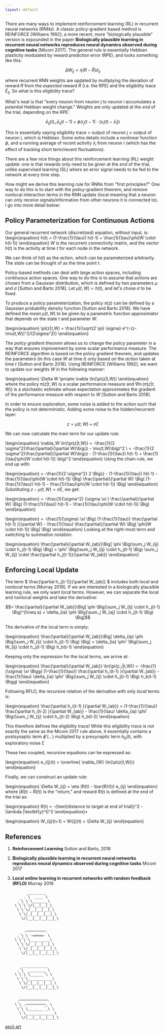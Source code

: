 ```yaml
---
layout: default
---
```



There are many ways to implement reinforcement learning (RL) in recurrent neural networks (RNNs). A classic policy-gradient based method is REINFORCE [Williams 1992]; a more recent, more "biologically plausible" version is expounded in the paper **Biologically plausible learning in recurrent neural networks reproduces neural dynamics observed during cognitive tasks** [Miconi 2017]. The general rule is essentially Hebbian plasticity modulated by reward prediction error (RPE), and looks something like this:

$$ \Delta W_{ij} = \eta (R-\bar{R}) \bar{e}_{ij}$$

where recurrent RNN weights are updated by multiplying the deviation of reward $R$ from the _expected_ reward $\bar{R}$ (i.e. the RPE) and the eligibility trace $\bar{E}_{ij}$. So what is this eligibility trace?

What's neat is that "every neuron from neuron j to neuron i accumulates a _potential_ Hebbian weight change." Weights are only updated at the _end_ of the trial, depending on the RPE:

$$ \bar{e}_{ij}(t)_ =  \bar{e}_{ij}(t-1) + \phi( r_j(t-1) \cdot (x_i(t) - \bar{x}_i)  )$$

This is essentially saying eligibility trace = output of neuron j $\times$ output of neuron i, which is Hebbian. Some extra details include a nonlinear function $\phi$, and a running average of recent activity $\bar{x}_i$ from neuron i (which has the effect of tracking short term/recent fluctuations).

There are a few nice things about this reinforcement learning (RL) weight update: one is that rewards only need to be given at the _end_ of the trial, unlike supervised learning (SL) where an error signal needs to be fed to the network at every time step.


How might we derive this learning rule for RNNs from "first principles?" One way to do this is to start with the policy-gradient theorem, and _remove_ nonlocal interaction terms in the RNN update (local meaning that a neuron can only receive signals/information from other neurons it is connected to). I go into more detail below:


## Policy Parameterization for Continuous Actions

Our general recurrent network (discretized) equation, without input, is:
\begin{equation}
    h(t) = (1-\frac{1}{\tau}) h(t-1) + \frac{1}{\tau}\phi(W \cdot h(t-1))
\end{equation}
$W$ is the recurrent connectivity matrix, and the vector $h(t)$ is the activity at time $t$ for each node in the network.

We can think of $h(t)$ as the _action_,  which can be parameterized arbitrarily. The _state_ can be thought of as the time point $t$.

Policy-based methods can deal with large action spaces, including continuous action spaces. One way to do this is to assume that actions are chosen from a Gaussian distribution, which is defined by two parameters $\mu$ and $\sigma$ [Sutton and Barto 2018]. Let $\mu(t,W)=h(t)$, and let's chose $\sigma$ to be fixed.

To produce a policy parameterization,  the policy $\pi(z)$  can be defined by a Gaussian probability density function [Sutton and Barto 2018]. We have defined the _mean_ $\mu(t,W)$ to be given by a parametric function approximator that depends on the state $t$ and parameter $W$.


\begin{equation}
    \pi(z|t,W)  = \frac{1}{\sqrt{2 \pi} \sigma} e^{-(z-\mu(t,W))^2/(2\sigma^2)}
\end{equation}

The _policy gradient theorem_ allows us to change the policy parameter in a way that ensures improvement by some scalar performance measure. The REINFORCE algorithm is based on the policy gradient theorem, and updates the parameters (in this case $W$ at time $t$) only based on the _action_ taken at time $t$ [Sutton and Barto 2018]. Using REINFORCE [Williams 1992], we want to update our weights $W$ in the following manner:

\begin{equation}
\Delta W \propto \nabla \ln(\pi(z|t,W))
\end{equation}
where the policy $\pi(z|t,W)$ is a scalar performance measure and $\nabla \ln(\pi(z|t,W))$ is a stochastic estimate whose expectation approximates the gradient of the performance measure with respect to $W$ [Sutton and Barto 2018].



In order to ensure exploration, some noise is added to the action such that the policy is not deterministic. Adding some noise to the hidden/recurrent layer:

$$ z = \mu(t,W) + \sigma \xi $$

We can now calculate the main term for our update rule:

\begin{equation}
\nabla_W \ln(\pi(z|t,W)) = -\frac{1}{2 \sigma^2}\frac{\partial}{\partial W}\big(z - \mu(t,W)\big)^2 \\
=  -\frac{1}{2 \sigma^2}\frac{\partial}{\partial W}\big(z - (1-\frac{1}{\tau}) h(t-1) + \frac{1}{\tau}\phi(W \cdot h(t-1)) \big)^2
\end{equation}
Using the chain rule, we end up with:

\begin{equation}
= -\frac{1}{2 \sigma^2} 2 \Big(z - (1-\frac{1}{\tau}) h(t-1) - \frac{1}{\tau}\phi(W \cdot h(t-1)) \Big) \frac{\partial}{\partial W} \Big( (1-\frac{1}{\tau}) h(t-1) - \frac{1}{\tau}\phi(W \cdot h(t-1)) \Big)
\end{equation}
Substituting $z-\mu(t,W)=\sigma \xi$, we get:

\begin{equation}
= -\frac{1}{\sigma^2}  (\sigma \xi ) \frac{\partial}{\partial W} \Big( (1-\frac{1}{\tau}) h(t-1) - \frac{1}{\tau}\phi(W \cdot h(t-1)) \Big)
\end{equation}

\begin{equation}
= -\frac{1}{\sigma} \xi \Big( (1-\frac{1}{\tau}) \frac{\partial h(t-1) }{\partial W} - \frac{1}{\tau} \frac{\partial}{\partial W} \Big[  \phi(W \cdot h(t-1)) \Big] \Big)
\end{equation}
Looking at the right-most term and switching to summation notation:

\begin{equation}
    \frac{\partial}{\partial W_{ab}}\Big[  \phi \Big(\sum_j W_{ij} \cdot h_j(t-1) \Big) \Big] = \phi' \Big(\sum_j W_{ij} \cdot h_j(t-1) \Big) \sum_j W_{ij} \cdot   \frac{\partial h_j(t-1)}{\partial W_{ab}}
\end{equation}

## Enforcing Local Update


The term $ \frac{\partial h_j(t-1)}{\partial W_{ab}} $ includes both _local_ and _nonlocal_ terms [Murray 2019]. If we are interested in a biologically plausible learning rule, we only want _local_ terms. However, we can separate the local and nonlocal weights and take the derivative:

$$= \frac{\partial}{\partial W_{ab}}\Big[  \phi \Big(\sum_j W_{ij} \cdot h_j(t-1) \Big)^{i\neq a} + \delta_{ia} \phi \Big(\sum_j W_{aj} \cdot h_j(t-1) \Big) \Big]$$

The derivative of the local term is simply:

\begin{equation}
    \frac{\partial}{\partial W_{ab}}\Big[ \delta_{ia} \phi \Big(\sum_j W_{ij} \cdot h_j(t-1) \Big) \Big] = \delta_{ia} \phi' \Big(\sum_j W_{ij} \cdot h_j(t-1) \Big) h_b(t-1)
\end{equation}

Keeping only the expression for the local terms, we arrive at:

\begin{equation}
    \frac{\partial}{\partial W_{ab}} \ln(\pi(z_i|t,W)) = -\frac{1}{\sigma} \xi \Bigg( (1-\frac{1}{\tau}) \frac{\partial h_i(t-1) }{\partial W_{ab}} - \frac{1}{\tau}  \delta_{ia} \phi' \Big(\sum_j W_{ij} \cdot h_j(t-1) \Big) h_b(t-1) \Bigg)
\end{equation}

Following RFLO, the recursive relation of the derivative with only _local_ terms is:

\begin{equation}
    \frac{\partial h_i(t-1) }{\partial W_{ab}}  = (1-\frac{1}{\tau}) \frac{\partial h_i(t-2) }{\partial W_{ab}} - \frac{1}{\tau}  \delta_{ia} \phi' \Big(\sum_j W_{ij} \cdot h_j(t-2) \Big) h_b(t-2)
\end{equation}

This therefore defines the eligibility trace! While this eligibility trace is not exactly the same as the Miconi 2017 rule above, it essentially contains a postsynaptic term $\phi'(...)$ multiplied by a presynaptic term $h_b(t)$, with exploratory noise $\xi$

These two coupled, recursive equations can be expressed as:

\begin{equation}
    e_{ij}(t) = \overline{ \nabla_{W} \ln(\pi(z|t,W))}
\end{equation}

Finally, we can construct an update rule:

\begin{equation}
    \Delta W_{ij} = \eta (R(t) - \bar{R}(t)) e_{ij}
\end{equation}
where $(R(t) - \bar{R}(t))$ is the "return," and reward $R(t)$ is defined at the end of the trial as:

\begin{equation}
R(t) = -(\text{distance to target at end of trial})^2 - \lambda |\textbf{y}^t|^2
\end{equation}•

\begin{equation}
    W_{ij}(t+1) =  W{ij}(t) + \Delta W_{ij}
\end{equation}






## References

1. **Reinforcement Learning** Sutton and Barto, 2018
2. **Biologically plausible learning in recurrent neural networks reproduces neural dynamics observed during cognitive tasks** Miconi 2017
3. **Local online learning in recurrent networks with random feedback (RFLO)** Murray 2019


		      ________
		    .´\  ____ \
		 .´\ \´\_______\
		\´\´\´\/|__|__|_\
		 \´\´\/__|__|__|_\
		  \´\/_|__|__|__|_\
		   \/|__|__|__|__|_\


		    .─────────.
		 .´\ \ ·=====· \
		\´\´\´\_________\
		 \´\´\/__|__|__|_\
		  \´\/_|__|__|__|_\
		   \/|__|__|__|__|_\


		   ____________
		 .´\  ________ \
		\´\´\ \______´\ \
		 \´\´\___________\
		  \´\/_|__|__|__|_\
		   \/|__|__|__|__|_\


		 .─────────────.
		\´\ .─────────, \
		 \´\ \_______´_\ \
		  \´\_____________\
		   \/|__|__|__|__|_\

[ascii art](https://stonestoryrpg.com/ascii_tutorial.html)
